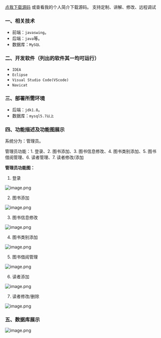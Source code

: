 [点我下载源码](https://www.oneprosol.com/detail/a9b7631dad3640f9b76362753572a57b)
或查看我的个人简介下载源码。
支持定制、讲解、修改、远程调试
### 一、相关技术
- 前端：`javaswing`。
- 后端：`java`等。
- 数据库：`MySQL`

### 二、开发软件（列出的软件其一均可运行）
- `IDEA`
- `Eclipse`
- `Visual Studio Code(VScode)`
- `Navicat`
### 三、部署所需环境

- 后端：`jdk1.8`。
- 数据库：`mysql5.7以上`

### 四、功能描述及功能图展示
系统分为：管理员。

管理员功能：1. 登录、2. 图书添加、3. 图书信息修改、4. 图书类别添加、5. 图书借阅管理、6. 读者管理、7. 读者修改/添加

**管理员功能图：**

1. 登录

![image.png](https://pic.picprosol.com/user_upload/47a0c8c315464e69858d8da56b2d15ba/2025-01-03%2016:11:21_image.png)

2. 图书添加

![image.png](https://pic.picprosol.com/user_upload/47a0c8c315464e69858d8da56b2d15ba/2025-01-03%2016:11:38_image.png)

3. 图书信息修改

![image.png](https://pic.picprosol.com/user_upload/47a0c8c315464e69858d8da56b2d15ba/2025-01-03%2016:11:51_image.png)

4. 图书类别添加

![image.png](https://pic.picprosol.com/user_upload/47a0c8c315464e69858d8da56b2d15ba/2025-01-03%2016:11:58_image.png)

5. 图书借阅管理

![image.png](https://pic.picprosol.com/user_upload/47a0c8c315464e69858d8da56b2d15ba/2025-01-03%2016:12:04_image.png)

6. 读者添加

![image.png](https://pic.picprosol.com/user_upload/47a0c8c315464e69858d8da56b2d15ba/2025-01-03%2016:12:12_image.png)

7. 读者修改/删除

![image.png](https://pic.picprosol.com/user_upload/47a0c8c315464e69858d8da56b2d15ba/2025-01-03%2016:12:18_image.png)

### 五、数据库展示
![image.png](https://pic.picprosol.com/user_upload/47a0c8c315464e69858d8da56b2d15ba/2025-01-03%2016:12:36_image.png)
